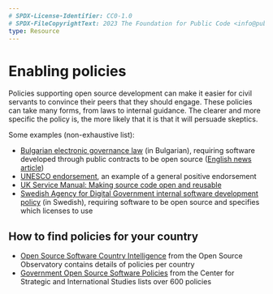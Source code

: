 ```yaml
---
# SPDX-License-Identifier: CC0-1.0
# SPDX-FileCopyrightText: 2023 The Foundation for Public Code <info@publiccode.net>
type: Resource
---
```


# Enabling policies

Policies supporting open source development can make it easier for civil servants to convince their peers that they should engage.
These policies can take many forms, from laws to internal guidance.
The clearer and more specific the policy is, the more likely that it is that it will persuade skeptics.

Some examples (non-exhaustive list):

* [Bulgarian electronic governance law](https://lex.bg/laws/ldoc/2135555445) (in Bulgarian), requiring software developed through public contracts to be open source ([English news article](https://web.archive.org/web/20230204230815/https://www.techrepublic.com/article/bulgaria-mandates-government-code-be-open-source-should-other-countries-follow-suit/))
* [UNESCO endorsement](https://en.unesco.org/freeandopensourcesoftware), an example of a general positive endorsement
* [UK Service Manual: Making source code open and reusable](https://www.gov.uk/service-manual/technology/making-source-code-open-and-reusable)
* [Swedish Agency for Digital Government internal software development policy](https://www.digg.se/download/18.5b0eb5a018018072bd81c5cf/1657096012152/Policy%20f%C3%B6r%20utveckling%20av%20programvara.pdf) (in Swedish), requiring software to be open source and specifies which licenses to use

## How to find policies for your country

* [Open Source Software Country Intelligence](https://joinup.ec.europa.eu/collection/open-source-observatory-osor/open-source-software-country-intelligence) from the Open Source Observatory contains details of policies per country
* [Government Open Source Software Policies](https://www.csis.org/programs/strategic-technologies-program/resources/government-open-source-software-policies) from the Center for Strategic and International Studies lists over 600 policies
